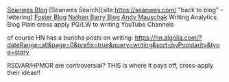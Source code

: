 [Seanwes Blog](https://seanwes.com/blog/)
[Seanwes Search](site:https://seanwes.com/ "back to blog" -lettering)
[Foster Blog](https://www.foster.co/blog)
[Nathan Barry Blog](https://nathanbarry.com/blog/)
[Andy Mauschak](https://publish.obsidian.md/andymatuschak/Andy+Matuschak/_Start+Here)
Writing Analytics Blog
Plain cross apply PG/LW to writing
YouTube Channels

of course HN has a buncha posts on writing:
https://hn.algolia.com/?dateRange=all&page=0&prefix=true&query=writing&sort=byPopularity&type=story

RSD/AR/HPMOR are controversial? THIS is where it pays off, cross-apply their ideas!!